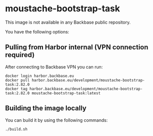 # moustache-bootstrap-task

This image is not available in any Backbase public repository.

You have the following options:

## Pulling from Harbor internal (VPN connection required)

After connecting to Backbase VPN you can run:
```shell
docker login harbor.backbase.eu
docker pull harbor.backbase.eu/development/moustache-bootstrap-task:2.82.0
docker tag harbor.backbase.eu/development/moustache-bootstrap-task:2.82.0 moustache-bootstrap-task:latest
```

## Building the image locally

You can build it by using the following commands:

```shell
./build.sh
```
